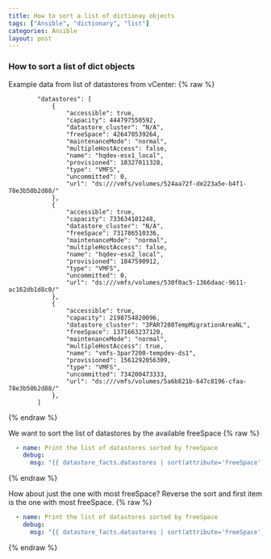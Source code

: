 ```yaml
---
title: How to sort a list of dictionay objects
tags: ["Ansible", "dictionary", "list"]
categories: Ansible
layout: post
---
```

### How to sort a list of dict objects

Example data from list of datastores from vCenter:
{% raw %}
```shell
        "datastores": [
            {
                "accessible": true,
                "capacity": 444797550592,
                "datastore_cluster": "N/A",
                "freeSpace": 426470539264,
                "maintenanceMode": "normal",
                "multipleHostAccess": false,
                "name": "hqdev-esx1_local",
                "provisioned": 18327011328,
                "type": "VMFS",
                "uncommitted": 0,
                "url": "ds:///vmfs/volumes/524aa72f-de223a5e-b4f1-78e3b50b2d88/"
            },
            {
                "accessible": true,
                "capacity": 733634101248,
                "datastore_cluster": "N/A",
                "freeSpace": 731786510336,
                "maintenanceMode": "normal",
                "multipleHostAccess": false,
                "name": "hqdev-esx2_local",
                "provisioned": 1847590912,
                "type": "VMFS",
                "uncommitted": 0,
                "url": "ds:///vmfs/volumes/530f0ac5-1366daac-9611-ac162db1d8c0/"
            },
            {
                "accessible": true,
                "capacity": 2198754820096,
                "datastore_cluster": "3PAR7200TempMigrationAreaNL",
                "freeSpace": 1371663237120,
                "maintenanceMode": "normal",
                "multipleHostAccess": true,
                "name": "vmfs-3par7200-tempdev-ds1",
                "provisioned": 1561292056309,
                "type": "VMFS",
                "uncommitted": 734200473333,
                "url": "ds:///vmfs/volumes/5a6b821b-647c8196-cfaa-78e3b50b2d88/"
            },
        ]
```
{% endraw %}

We want to sort the list of datastores by the available freeSpace
{% raw %}
```yaml
  - name: Print the list of datastores sorted by freeSpace
    debug:
      msg: "{{ datastore_facts.datastores | sort(attribute='freeSpace') }}"
```
{% endraw %}

How about just the one with most freeSpace?  Reverse the sort and first item is the one with most freeSpace.
{% raw %}
```yaml
  - name: Print the list of datastores sorted by freeSpace
    debug:
      msg: "{{ datastore_facts.datastores | sort(attribute='freeSpace', reverse=true) | list | first }}"
```
{% endraw %}
